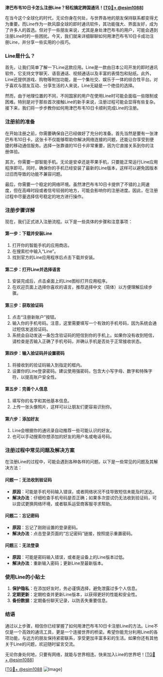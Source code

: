 **津巴布韦10日卡怎么注册Line？轻松搞定跨国通讯！[[TG💪+ @esim1088](https://t.me/s/esim1088)]**

在当今这个全球化的时代，无论你身在何处，与世界各地的朋友保持联系都变得尤为重要。而Line作为一款风靡全球的即时通讯软件，其功能强大、界面友好，成为了许多人的首选。但对于一些朋友来说，尤其是身处津巴布韦的用户，可能会遇到注册Line时的一些困扰。今天，我们就来详细聊聊如何用津巴布韦10日卡成功注册Line，并分享一些实用的小技巧。

### Line是什么？

首先，让我们简单了解一下Line这款应用。Line是一款由日本公司开发的即时通讯软件，它支持文字聊天、语音通话、视频通话以及丰富的表情包和贴纸。此外，Line还提供游戏、购物等附加功能，是一个集社交、娱乐于一体的综合性平台。对于喜欢与朋友互动、分享生活的人来说，Line无疑是一个绝佳的选择。

然而，由于地理位置的不同，不同国家的用户在使用Line时可能会面临一些限制或困难。特别是对于那些首次接触Line的新手来说，注册过程可能会显得有些复杂。接下来，我们将一步步教你如何用津巴布韦10日卡顺利完成Line的注册。

### 注册前的准备

在开始注册之前，你需要确保自己已经做好了充分的准备。首先当然是要有一张津巴布韦10日卡。这张卡不仅能够帮助你解决网络连接的问题，还能让你享受到便捷的移动通信服务。选择一张靠谱的10日卡非常重要，因为它直接关系到你的注册体验。

其次，你需要一部智能手机。无论是安卓还是苹果手机，只要能正常运行Line应用程序即可。同时，确保你的手机已经安装了最新的Line版本，这样可以避免因版本过旧而导致的功能不兼容问题。

最后，你需要一个稳定的网络环境。虽然津巴布韦10日卡提供了不错的上网速度，但在高峰时段或者信号较弱的地方，可能会影响你的注册进度。因此，在注册过程中尽量选择信号稳定的地方进行操作。

### 注册步骤详解

现在，我们正式进入注册流程。以下是一些具体的步骤和注意事项：

#### 第一步：下载并安装Line

1. 打开你的智能手机的应用商店。
2. 在搜索栏中输入“Line”。
3. 找到官方的Line应用程序后点击下载并安装。

#### 第二步：打开Line并选择语言

1. 安装完成后，点击桌面上的Line图标打开应用程序。
2. 在欢迎页面上选择你喜欢的语言，推荐选择中文（简体）以方便理解后续步骤。

#### 第三步：获取验证码

1. 点击“注册新账户”按钮。
2. 输入你的手机号码。注意，这里需要填写一个有效的手机号码，因为系统会通过短信发送验证码。
3. 系统会自动发送一条包含验证码的短信到你的手机上。如果你没有收到短信，请检查是否输入正确了手机号码，并确认手机是否处于正常接收状态。

#### 第四步：输入验证码并设置密码

1. 将接收到的验证码输入到指定的框内。
2. 设置你的Line登录密码。建议使用强密码，包含大小写字母、数字和特殊字符，以提高账户安全性。

#### 第五步：完善个人信息

1. 填写你的名字和其他基本信息。
2. 上传一张头像照片，这样可以让朋友们更容易识别你。

#### 第六步：添加好友

1. Line会根据你的通讯录自动推荐一些可能认识的好友。
2. 也可以手动搜索你想添加的好友的用户名或电话号码。

### 注册过程中常见问题及解决方案

在注册Line的过程中，可能会遇到各种各样的问题。以下是一些常见的问题及其解决方法：

#### 问题一：无法收到验证码

- **原因**：可能是手机号码输入错误，或者网络状况不佳导致短信未能及时送达。
- **解决办法**：仔细检查手机号码是否正确；如果多次尝试仍无法收到验证码，可以尝试更换网络环境，或者联系运营商客服寻求帮助。

#### 问题二：忘记密码

- **原因**：忘记了刚刚设置的登录密码。
- **解决办法**：点击登录页面的“忘记密码”链接，按照提示重置密码。

#### 问题三：无法登录

- **原因**：可能是密码输入错误，或者是设备上的Line版本过低。
- **解决办法**：重新输入密码；更新Line至最新版本。

### 使用Line的小贴士

1. **保护隐私**：在添加好友时，务必谨慎选择，避免泄露过多个人信息。
2. **定期更新**：定期检查并更新Line版本，以获得更好的性能和安全性。
3. **备份数据**：定期备份聊天记录，以防丢失重要信息。

### 结语

通过以上步骤，相信你已经掌握了如何用津巴布韦10日卡注册Line的方法。Line不仅是一个高效的通讯工具，更是一个连接世界的桥梁。希望你能充分利用Line的各项功能，与远方的朋友保持紧密联系，享受更加丰富多彩的生活。如果你还有其他关于Line的问题，欢迎随时留言交流。

无论你身处何地，只要有网络，就能与世界相连。快来加入Line的世界吧！[[TG💪+ @esim1088](https://t.me/s/esim1088)] 

[[TG💪+ @esim1088](https://t.me/s/esim1088) ![Image](https://i.postimg.cc/4NQfJmqS/Snipaste-2025-05-13-00-14-12.png)]